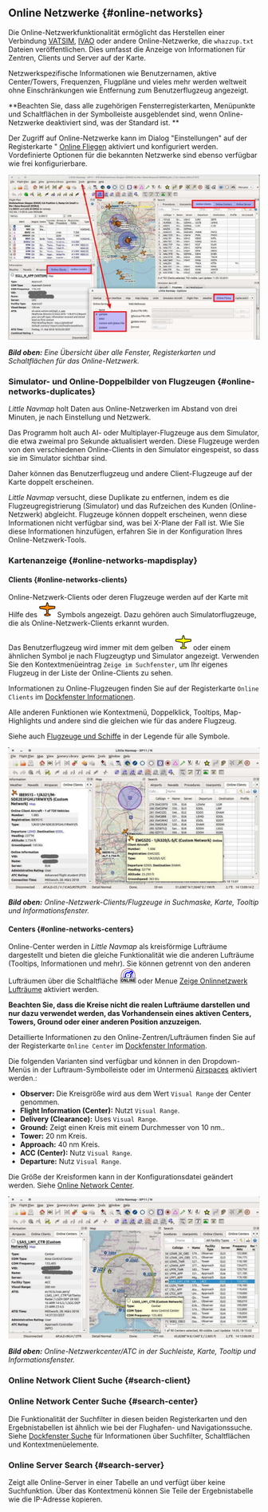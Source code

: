 ## Online Netzwerke {#online-networks}

Die Online-Netzwerkfunktionalität ermöglicht das Herstellen einer Verbindung [VATSIM](https://www.vatsim.net), [IVAO](https://ivao.aero)  oder andere Online-Netzwerke, die `whazzup.txt` Dateien veröffentlichen. Dies umfasst die Anzeige von Informationen für Zentren, Clients und Server auf der Karte.

Netzwerkspezifische Informationen wie Benutzernamen, aktive Center/Towers, Frequenzen, Flugpläne und vieles mehr werden weltweit ohne Einschränkungen wie Entfernung zum Benutzerflugzeug angezeigt.

**Beachten Sie, dass alle zugehörigen Fensterregisterkarten, Menüpunkte und Schaltflächen in der Symbolleiste ausgeblendet sind, wenn Online-Netzwerke deaktiviert sind, was der Standard ist. **

Der Zugriff auf Online-Netzwerke kann im Dialog "Einstellungen" auf der Registerkarte " [Online Fliegen](OPTIONS.md#online-flying) aktiviert und konfiguriert werden. Vordefinierte Optionen für die bekannten Netzwerke sind ebenso verfügbar wie frei konfigurierbare.

![Overview of Online Network Functions](../images/online_overview.jpg "Overview of Online Network Functions")

_**Bild oben:** Eine Übersicht über alle Fenster, Registerkarten und Schaltflächen für das Online-Netzwerk._

### Simulator- und Online-Doppelbilder von Flugzeugen {#online-networks-duplicates}

_Little Navmap_ holt Daten aus Online-Netzwerken im Abstand von drei Minuten, je nach Einstellung und Netzwerk.

Das Programm holt auch AI- oder Multiplayer-Flugzeuge aus dem Simulator, die etwa zweimal pro Sekunde aktualisiert werden. Diese Flugzeuge werden von den verschiedenen Online-Clients in den Simulator eingespeist, so dass sie im Simulator sichtbar sind.

Daher können das Benutzerflugzeug und andere Client-Flugzeuge auf der Karte doppelt erscheinen.

_Little Navmap_ versucht, diese Duplikate zu entfernen, indem es die Flugzeugregistrierung \(Simulator\) und das Rufzeichen des Kunden \(Online-Netzwerk\) abgleicht. Flugzeuge können doppelt erscheinen, wenn diese Informationen nicht verfügbar sind, was bei X-Plane der Fall ist. Wie Sie diese Informationen hinzufügen, erfahren Sie in der Konfiguration Ihres Online-Netzwerk-Tools.

### Kartenanzeige {#online-networks-mapdisplay}

#### Clients {#online-networks-clients}

Online-Netzwerk-Clients oder deren Flugzeuge werden auf der Karte mit Hilfe des ![Online in Flight](../images/icons/aircraft_online.png) Symbols angezeigt. Dazu gehören auch Simulatorflugzeuge, die als Online-Netzwerk-Clients erkannt wurden.

Das Benutzerflugzeug wird immer mit dem gelben ![Small GA](../images/icons/aircraft_small_user.png) oder einem ähnlichen Symbol je nach Flugzeugtyp und Simulator angezeigt. Verwenden Sie den Kontextmenüeintrag `Zeige im Suchfenster`, um Ihr eigenes Flugzeug in der Liste der Online-Clients zu sehen.

Informationen zu Online-Flugzeugen finden Sie auf der Registerkarte `Online Clients` im [Dockfenster Informationen](INFO.md).

Alle anderen Funktionen wie Kontextmenü, Doppelklick, Tooltips, Map-Highlights und andere sind die gleichen wie für das andere Flugzeug.

Siehe auch [Flugzeuge und Schiffe](LEGEND.md#vehicles) in der Legende für alle Symbole.

![Online Network Aircraft](../images/online_aircraft.jpg "Online Network Aircraft")

_**Bild oben:** Online-Netzwerk-Clients/Flugzeuge in Suchmaske, Karte, Tooltip und Informationsfenster._

#### Centers {#online-networks-centers}

Online-Center werden in _Little Navmap_ als kreisförmige Lufträume dargestellt und bieten die gleiche Funktionalität wie die anderen Lufträume \(Tooltips, Informationen und mehr\). Sie können getrennt von den anderen Lufträumen über die Schaltfläche ![Show Online Network Airspaces](../images/icons/airspaceonline.png "Show Online Network Airspaces") oder Menue [Zeige Onlinnetzwerk Lufträume](MENUS.md#show-online-airspaces) aktiviert werden.

**Beachten Sie, dass die Kreise nicht die realen Lufträume darstellen und nur dazu verwendet werden, das Vorhandensein eines aktiven Centers, Towers, Ground oder einer anderen Position anzuzeigen.**

Detaillierte Informationen zu den Online-Zentren/Lufträumen finden Sie auf der Registerkarte `Online Center` im [Dockfenster Information](INFO.md).

Die folgenden Varianten sind verfügbar und können in den Dropdown-Menüs in der Luftraum-Symbolleiste oder im Untermenü  [Airspaces](MENUS.md#airspaces) aktiviert werden.:

* **Observer:** Die Kreisgröße wird aus dem Wert `Visual Range` der Center genommen.
* **Flight Information \(Center\):** Nutzt `Visual Range`.
* **Delivery \(Clearance\):** Uses `Visual Range`.
* **Ground:** Zeigt einen Kreis mit einem Durchmesser von 10 nm..
* **Tower:** 20 nm Kreis.
* **Approach:** 40 nm Kreis.
* **ACC \(Center\):** Nutz `Visual Range`.
* **Departure:** Nutz `Visual Range`.

Die Größe der Kreisformen kann in der Konfigurationsdatei geändert werden. Siehe [Online Network Center](CUSTOMIZE.md#customize-online-center).

![Customize Online Network Centers](../images/online_center.jpg "Online Network Center")

_**Bild oben:** Online-Netzwerkcenter/ATC in der Suchleiste, Karte, Tooltip und Informationsfenster._


### Online Network Client Suche {#search-client}
### Online Network Center Suche {#search-center}

Die Funktionalität der Suchfilter in diesen beiden Registerkarten und den Ergebnistabellen ist ähnlich wie bei der Flughafen- und Navigationssuche. Siehe [Dockfenster Suche](SEARCH.md) für Informationen über Suchfilter, Schaltflächen und Kontextmenüelemente.

### Online Server Search {#search-server}

Zeigt alle Online-Server in einer Tabelle an und verfügt über keine Suchfunktion. Über das Kontextmenü können Sie Teile der Ergebnistabelle wie die IP-Adresse kopieren.

